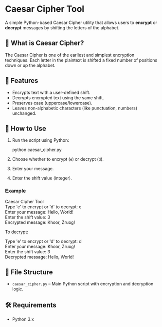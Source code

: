
# Caesar Cipher Tool

A simple Python-based Caesar Cipher utility that allows users to **encrypt** or **decrypt** messages by shifting the letters of the alphabet.

## 🧩 What is Caesar Cipher?

The Caesar Cipher is one of the earliest and simplest encryption techniques. Each letter in the plaintext is shifted a fixed number of positions down or up the alphabet.

## 🚀 Features

* Encrypts text with a user-defined shift.
* Decrypts encrypted text using the same shift.
* Preserves case (uppercase/lowercase).
* Leaves non-alphabetic characters (like punctuation, numbers) unchanged.

## 📂 How to Use

1. Run the script using Python:

   python caesar_cipher.py


2. Choose whether to encrypt (`e`) or decrypt (`d`).

3. Enter your message.

4. Enter the shift value (integer).

### Example

Caesar Cipher Tool  
Type 'e' to encrypt or 'd' to decrypt: e  
Enter your message: Hello, World!  
Enter the shift value: 3  
Encrypted message: Khoor, Zruog!

To decrypt:

Type 'e' to encrypt or 'd' to decrypt: d  
Enter your message: Khoor, Zruog!  
Enter the shift value: 3  
Decrypted message: Hello, World!

## 📄 File Structure

* `caesar_cipher.py` – Main Python script with encryption and decryption logic.

## 🛠 Requirements

* Python 3.x
